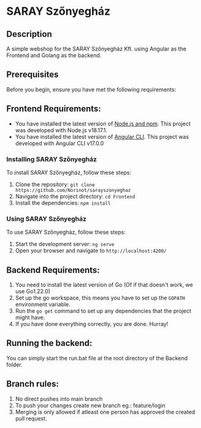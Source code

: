 # SARAY Szőnyegház
## Description
A simple webshop for the SARAY Szőnyegház Kft. using Angular as the Frontend and Golang as the backend.

## Prerequisites
Before you begin, ensure you have met the following requirements:

## Frontend Requirements:
 * You have installed the latest version of [Node.js and npm](https://nodejs.org/en/download/). This project was developed with Node.js v18.17.1.
 * You have installed the latest version of [Angular CLI](https://angular.io/cli). This project was developed with Angular CLI v17.0.0

### Installing SARAY Szőnyegház
To install SARAY Szőnyegház, follow these steps:

1. Clone the repository: `git clone https://github.com/Norinot/sarayszonyeghaz`
2. Navigate into the project directory: `cd Frontend`
3. Install the dependencies: `npm install`

### Using SARAY Szőnyegház
To use SARAY Szőnyegház, follow these steps:

1. Start the development server: `ng serve`
2. Open your browser and navigate to `http://localhost:4200/`

## Backend Requirements:
1. You need to install the latest version of Go (Of if that doesn't work, we use Go1.22.0)
2. Set up the go workspace, this means you have to set up the `GOPATH` environment variable.
3. Run the `go get` command to set up any dependencies that the project might have.
4. If you have done everything correctly, you are done. Hurray!

## Running the backend: 
You can simply start the run.bat file at the root directory of the Backend folder.

## Branch rules:
1. No direct pushes into main branch
2. To push your changes create new branch eg.: feature/login
3. Merging is only allowed if atleast one person has approved the created pull request.
